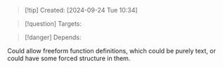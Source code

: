 
>[!tip] Created: [2024-09-24 Tue 10:34]

>[!question] Targets: 

>[!danger] Depends: 

Could allow freeform function definitions, which could be purely text, or could have some forced structure in them.